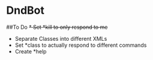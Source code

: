 # DndBot

##To Do
~~* Set \*kill to only respond to me~~
* Separate Classes into different XMLs
* Set \*class to actually respond to different commands
* Create \*help
